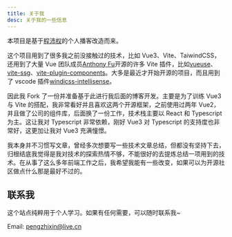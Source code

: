 ```yaml
---
title: 关于我
desc: 关于我的一些信息
---
```


本项目是基于[程沛权](https://github.com/chengpeiquan/chengpeiquan.com)的个人播客改造而来。

这个项目用到了很多我之前没接触过的技术，比如 Vue3、Vite、TaiwindCSS，还用到了大量 Vue 团队成员[Anthony Fu](https://github.com/antfu)开源的许多 Vite 插件，比如[vueuse](https://github.com/vueuse/vueuse)、[vite-ssg](https://github.com/antfu/vite-ssg)、[vite-plugin-components](https://github.com/antfu/vite-plugin-components)。大多是最近才开始开源的项目，而且用到了 vscode 插件[windicss-intellisense](https://github.com/windicss/windicss-intellisense)。

因此我 Fork 了一份并准备基于此进行我后面的博客开发。主要是为了训练 Vue3 与 Vite 的搭配，我非常看好并且喜欢这两个开源框架，之前使用过两年 Vue2，并且做了公司的组件库，后面换了一份工作，技术栈主要以 React 和 Typescript 为主。这让我对 Typescript 非常依赖，刚好 Vue3 对 Typescript 的支持度也非常好，这更加让我对 Vue3 充满憧憬。

我本身并不习惯写文章，曾经多次想要写一些技术文章总结，但都没有坚持下去，归根结底我觉得是我对技术的探索热情不够，不能很好的去提炼总结一项用到的技术。在从事了这么多年前端工作之后，我希望我能有一些改变，如果可以为开源社区做点什么那是最好不过的。

## 联系我

这个站点纯粹用于个人学习。如果有任何需要，可以随时联系我~

Email: pengzhixin@live.cn
